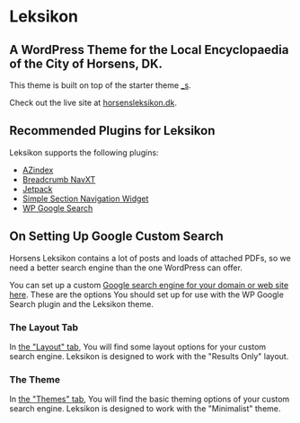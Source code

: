 # Leksikon
## A WordPress Theme for the Local Encyclopaedia of the City of Horsens, DK.

This theme is built on top of the starter theme [_s](http://underscores.me).

Check out the live site at [horsensleksikon.dk](http://horsensleksikon.dk/).

## Recommended Plugins for Leksikon

Leksikon supports the following plugins:

- [AZindex](https://wordpress.org/plugins/bemo-a-z-index/)
- [Breadcrumb NavXT](https://wordpress.org/plugins/breadcrumb-navxt/)
- [Jetpack](https://wordpress.org/plugins/jetpack/)
- [Simple Section Navigation Widget](https://wordpress.org/plugins/simple-section-navigation/)
- [WP Google Search](https://wordpress.org/plugins/wp-google-search/)

## On Setting Up Google Custom Search
Horsens Leksikon contains a lot of posts and loads of attached PDFs, so we need a better search engine than the one WordPress can offer.

You can set up a custom [Google search engine for your domain or web site here](https://cse.google.com/). These are the options You should set up for use with the WP Google Search plugin and the Leksikon theme.

### The Layout Tab
In [the "Layout" tab](https://cse.google.com/cse/lookandfeel/layout), You will find some layout options for your custom search engine. Leksikon is designed to work with the "Results Only" layout.

### The Theme
In [the "Themes" tab](https://cse.google.com/cse/lookandfeel/themes), You will find the basic theming options of your custom search engine. Leksikon is designed to work with the "Minimalist" theme.